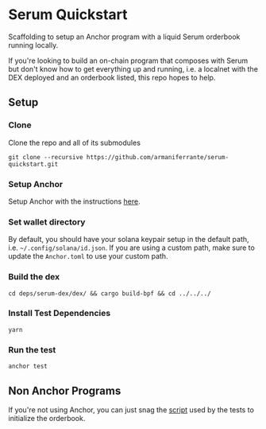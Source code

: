 # Serum Quickstart

Scaffolding to setup an Anchor program with a liquid Serum orderbook running locally.

If you're looking to build an on-chain program that composes with Serum but don't
know how to get everything up and running, i.e. a localnet with the DEX deployed and
an orderbook listed, this repo hopes to help.

## Setup

### Clone

Clone the repo and all of its submodules

```
git clone --recursive https://github.com/armaniferrante/serum-quickstart.git
```

### Setup Anchor

Setup Anchor with the instructions [here](https://project-serum.github.io/anchor/getting-started/installation.html).

### Set wallet directory

By default, you should have your solana keypair setup in the default path, i.e. `~/.config/solana/id.json`. If you are using a custom path, make sure to update the `Anchor.toml` to use your custom path.

### Build the dex

```
cd deps/serum-dex/dex/ && cargo build-bpf && cd ../../../
```

### Install Test Dependencies

```
yarn
```

### Run the test

```
anchor test
```

## Non Anchor Programs

If you're not using Anchor, you can just snag the [script](https://github.com/armaniferrante/serum-quickstart/blob/master/tests/utils/index.js) used by the tests to initialize the orderbook.
